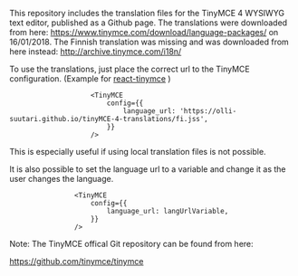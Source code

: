 This repository includes the translation files for the TinyMCE 4 WYSIWYG text editor, published as a Github page. The translations were downloaded from here: https://www.tinymce.com/download/language-packages/  on 16/01/2018. The Finnish translation was missing and was downloaded from here instead: http://archive.tinymce.com/i18n/

To use the translations, just place the correct url to the TinyMCE configuration. (Example for [react-tinymce](https://www.npmjs.com/package/react-tinymce) )

```
                    <TinyMCE
                        config={{
                            language_url: 'https://olli-suutari.github.io/tinyMCE-4-translations/fi.jss',
                        }}
                    />
```

This is especially useful if using local translation files is not possible.

It is also possible to set the language url to a variable and change it as the user changes the language.

                    <TinyMCE
                        config={{
                            language_url: langUrlVariable,
                        }}
                    />


Note: The TinyMCE offical Git repository can be found from here:

https://github.com/tinymce/tinymce
